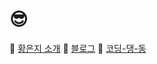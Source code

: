 # 😎

📌 [황은지 소개](http://bitly.kr/hwangeunji)
📌 [블로그](https://velog.io/@hwang-eunji)
📌 [코딩-댕-동](https://www.youtube.com/channel/UCYy1lBc1AKcs5BW_9jTGOQA?view_as=subscriber)
